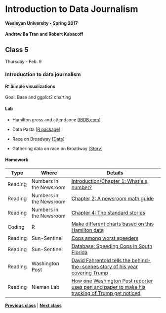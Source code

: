 # Introduction to Data Journalism
  
#### Wesleyan University - Spring 2017
  
**Andrew Ba Tran and Robert Kabacoff**
  
## Class 5
Thursday - Feb. 9
                             
### Introduction to data journalism
                             
#### R: Simple visualizations
                             
Goal: Base and ggplot2 charting
                             
#### Lab

    
* Hamilton gross and attendance [[IBDB.com](https://www.ibdb.com/grosses-production/hamilton-499521)]

* Data Pasta [[R package](https://cran.r-project.org/web/packages/datapasta/vignettes/how-to-datapasta.html)]

* Race on Broadway [[Data](https://www.dropbox.com/sh/lw66dmszbpipx38/AADIw_CyMfjD0OAkEIC0-RGAa?dl=0)]
* Gathering data on race on Broadway [[Story](http://qz.com/842610/broadways-race-problem-is-unmasked-by-data-but-the-theater-industry-is-still-stuck-in-neutral/)]

#### Homework
                          
|Type|Where|Details|
|---|---|---|
|Reading|Numbers in the Newsroom|[Introduction/Chapter 1: What's a number?]()|
|Reading|Numbers in the Newsroom|[Chapter 2: A newsroom math guide]()|
|Reading|Numbers in the Newsroom|[Chapter 4: The standard stories]()|
|Coding|R|[Make different charts based on this Hamilton data]()|
|Reading|Sun-Sentinel|[Cops among worst speeders](http://www.sun-sentinel.com/news/speeding-cops/fl-speeding-cops-20120211-story.html)|
|Reading|Sun-Sentinel|[Database: Speeding Cops in South Florida](http://databases.sun-sentinel.com/news/broward/ftlaudCopSpeeds/ftlaudCopSpeeds_list.php)|
|Reading|Washington Post|[David Fahrentold tells the behind-the-scenes story of his year covering Trump](https://www.washingtonpost.com/lifestyle/magazine/david-fahrenthold-tells-the-behind-the-scenes-story-of-his-year-covering-trump/2016/12/27/299047c4-b510-11e6-b8df-600bd9d38a02_story.html?utm_term=.322455d0857c)|
|Reading|Nieman Lab|[How one Washington Post reporter uses pen and paper to make his tracking of Trump get noticed](http://www.niemanlab.org/2016/09/how-one-washington-post-reporter-uses-pen-and-paper-to-make-his-tracking-of-trump-get-noticed/)|
                   
**[Previous class](class4.md)** | **[Next class](class6.md)**
